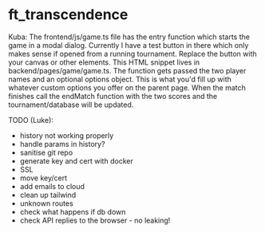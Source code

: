 # ft_transcendence

Kuba:
The frontend/js/game.ts file has the entry function which starts the game in a modal dialog. Currently I have a test button in there which only makes sense if opened from a running tournament. Replace the button with your canvas or other elements. This HTML snippet lives in backend/pages/game/game.ts.
The function gets passed the two player names and an optional options object. This is what you'd fill up with whatever custom options you offer on the parent page.
When the match finishes call the endMatch function with the two scores and the tournament/database will be updated.

TODO (Luke):
- history not working properly
- handle params in history?
- sanitise git repo
- generate key and cert with docker
- SSL
- move key/cert
- add emails to cloud
- clean up tailwind
- unknown routes
- check what happens if db down
- check API replies to the browser - no leaking!
